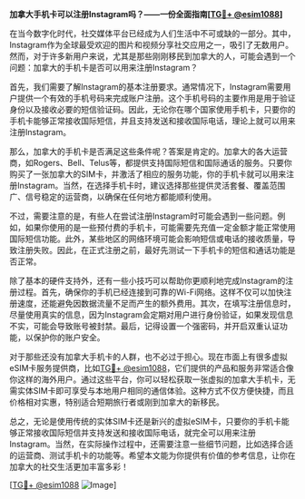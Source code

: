 **加拿大手机卡可以注册Instagram吗？——一份全面指南[[TG💪+ @esim1088](https://t.me/s/esim1088)]**

在当今数字化时代，社交媒体平台已经成为人们生活中不可或缺的一部分。其中，Instagram作为全球最受欢迎的图片和视频分享社交应用之一，吸引了无数用户。然而，对于许多新用户来说，尤其是那些刚刚移民到加拿大的人，可能会遇到一个问题：加拿大的手机卡是否可以用来注册Instagram？

首先，我们需要了解Instagram的基本注册要求。通常情况下，Instagram需要用户提供一个有效的手机号码来完成账户注册。这个手机号码的主要作用是用于验证身份以及接收必要的短信验证码。因此，无论你在哪个国家使用手机卡，只要你的手机卡能够正常接收国际短信，并且支持发送和接收国际电话，理论上就可以用来注册Instagram。

那么，加拿大的手机卡是否满足这些条件呢？答案是肯定的。加拿大的各大运营商，如Rogers、Bell、Telus等，都提供支持国际短信和国际通话的服务。只要你购买了一张加拿大的SIM卡，并激活了相应的服务功能，你的手机卡就可以用来注册Instagram。当然，在选择手机卡时，建议选择那些提供灵活套餐、覆盖范围广、信号稳定的运营商，以确保在任何地方都能顺利使用。

不过，需要注意的是，有些人在尝试注册Instagram时可能会遇到一些问题。例如，如果你使用的是一些预付费的手机卡，可能需要先充值一定金额才能正常使用国际短信功能。此外，某些地区的网络环境可能会影响短信或电话的接收质量，导致注册失败。因此，在正式注册之前，最好先测试一下手机卡的短信和通话功能是否正常。

除了基本的硬件支持外，还有一些小技巧可以帮助你更顺利地完成Instagram的注册过程。首先，确保你的手机已经连接到可靠的Wi-Fi网络。这样不仅可以加快注册速度，还能避免因数据流量不足而产生的额外费用。其次，在填写注册信息时，尽量使用真实的信息，因为Instagram会定期对用户进行身份验证，如果发现信息不实，可能会导致账号被封禁。最后，记得设置一个强密码，并开启双重认证功能，以保护你的账户安全。

对于那些还没有加拿大手机卡的人群，也不必过于担心。现在市面上有很多虚拟eSIM卡服务提供商，比如[TG💪+ @esim1088](https://t.me/s/esim1088)，它们提供的产品和服务非常适合像你这样的海外用户。通过这些平台，你可以轻松获取一张虚拟的加拿大手机卡，无需实体SIM卡即可享受与本地用户相同的通信体验。这种方式不仅方便快捷，而且价格相对实惠，特别适合短期旅行者或刚到加拿大的新移民。

总之，无论是使用传统的实体SIM卡还是新兴的虚拟eSIM卡，只要你的手机卡能够正常接收国际短信并支持发送和接收国际电话，就完全可以用来注册Instagram。当然，在实际操作过程中，还需要注意一些细节问题，比如选择合适的运营商、测试手机卡的功能等。希望本文能为你提供有价值的参考信息，让你在加拿大的社交生活更加丰富多彩！

[[TG💪+ @esim1088](https://t.me/s/esim1088) ![Image](https://i.postimg.cc/4NQfJmqS/Snipaste-2025-05-13-00-14-12.png)]